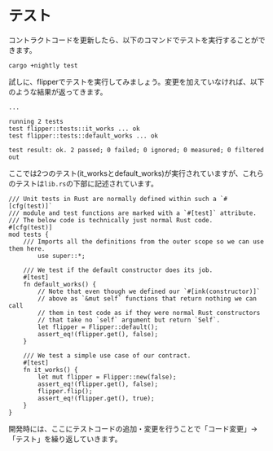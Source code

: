# テスト

コントラクトコードを更新したら、以下のコマンドでテストを実行することができます。

```text
cargo +nightly test
```

試しに、flipperでテストを実行してみましょう。変更を加えていなければ、以下のような結果が返ってきます。

```text
...

running 2 tests
test flipper::tests::it_works ... ok
test flipper::tests::default_works ... ok

test result: ok. 2 passed; 0 failed; 0 ignored; 0 measured; 0 filtered out
```

ここでは2つのテスト\(it\_worksとdefault\_works\)が実行されていますが、これらのテストは`lib.rs`の下部に記述されています。

```text
/// Unit tests in Rust are normally defined within such a `#[cfg(test)]`
/// module and test functions are marked with a `#[test]` attribute.
/// The below code is technically just normal Rust code.
#[cfg(test)]
mod tests {
    /// Imports all the definitions from the outer scope so we can use them here.
        use super::*;

    /// We test if the default constructor does its job.
    #[test]
    fn default_works() {
        // Note that even though we defined our `#[ink(constructor)]`
        // above as `&mut self` functions that return nothing we can call
        // them in test code as if they were normal Rust constructors
        // that take no `self` argument but return `Self`.
        let flipper = Flipper::default();
        assert_eq!(flipper.get(), false);
    }

    /// We test a simple use case of our contract.
    #[test]
    fn it_works() {
        let mut flipper = Flipper::new(false);
        assert_eq!(flipper.get(), false);
        flipper.flip();
        assert_eq!(flipper.get(), true);
    }
}
```

開発時には、ここにテストコードの追加・変更を行うことで「コード変更」→「テスト」を繰り返していきます。

